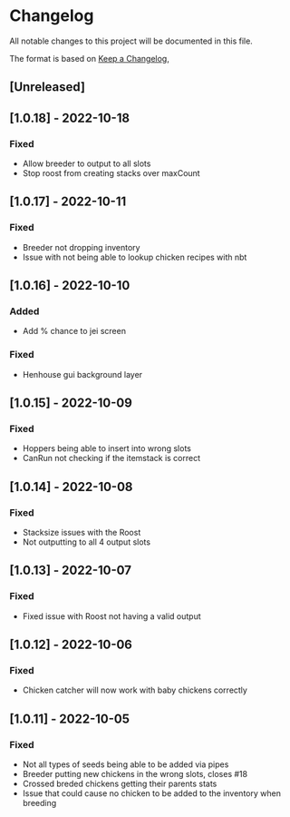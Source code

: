 # Changelog
All notable changes to this project will be documented in this file.

The format is based on [Keep a Changelog](https://keepachangelog.com/en/1.0.0/),

## [Unreleased]

## [1.0.18] - 2022-10-18
### Fixed
- Allow breeder to output to all slots
- Stop roost from creating stacks over maxCount

## [1.0.17] - 2022-10-11
### Fixed
- Breeder not dropping inventory
- Issue with not being able to lookup chicken recipes with nbt


## [1.0.16] - 2022-10-10
### Added
- Add % chance to jei screen

### Fixed
- Henhouse gui background layer


## [1.0.15] - 2022-10-09
### Fixed
- Hoppers being able to insert into wrong slots
- CanRun not checking if the itemstack is correct

## [1.0.14] - 2022-10-08
### Fixed
- Stacksize issues with the Roost
- Not outputting to all 4 output slots

## [1.0.13] - 2022-10-07
### Fixed
- Fixed issue with Roost not having a valid output

## [1.0.12] - 2022-10-06
### Fixed
- Chicken catcher will now work with baby chickens correctly

## [1.0.11] - 2022-10-05
### Fixed
- Not all types of seeds being able to be added via pipes
- Breeder putting new chickens in the wrong slots, closes #18
- Crossed breded chickens getting their parents stats
- Issue that could cause no chicken to be added to the inventory when breeding
